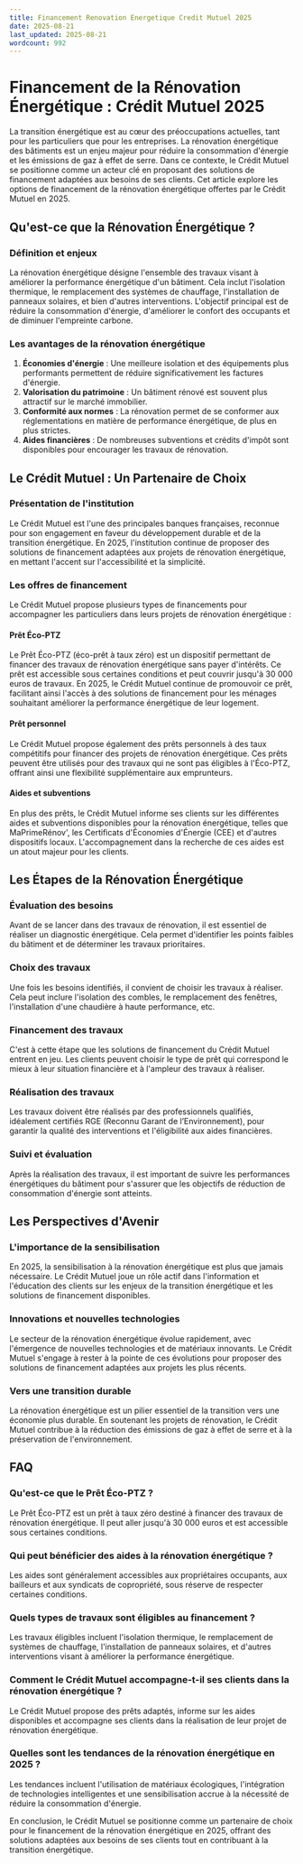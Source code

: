 ```yaml
---
title: Financement Renovation Energetique Credit Mutuel 2025
date: 2025-08-21
last_updated: 2025-08-21
wordcount: 992
---
```


# Financement de la Rénovation Énergétique : Crédit Mutuel 2025

La transition énergétique est au cœur des préoccupations actuelles, tant pour les particuliers que pour les entreprises. La rénovation énergétique des bâtiments est un enjeu majeur pour réduire la consommation d'énergie et les émissions de gaz à effet de serre. Dans ce contexte, le Crédit Mutuel se positionne comme un acteur clé en proposant des solutions de financement adaptées aux besoins de ses clients. Cet article explore les options de financement de la rénovation énergétique offertes par le Crédit Mutuel en 2025.

## Qu'est-ce que la Rénovation Énergétique ?

### Définition et enjeux

La rénovation énergétique désigne l'ensemble des travaux visant à améliorer la performance énergétique d'un bâtiment. Cela inclut l'isolation thermique, le remplacement des systèmes de chauffage, l'installation de panneaux solaires, et bien d'autres interventions. L'objectif principal est de réduire la consommation d'énergie, d'améliorer le confort des occupants et de diminuer l'empreinte carbone.

### Les avantages de la rénovation énergétique

1. **Économies d'énergie** : Une meilleure isolation et des équipements plus performants permettent de réduire significativement les factures d'énergie.
2. **Valorisation du patrimoine** : Un bâtiment rénové est souvent plus attractif sur le marché immobilier.
3. **Conformité aux normes** : La rénovation permet de se conformer aux réglementations en matière de performance énergétique, de plus en plus strictes.
4. **Aides financières** : De nombreuses subventions et crédits d'impôt sont disponibles pour encourager les travaux de rénovation.

## Le Crédit Mutuel : Un Partenaire de Choix

### Présentation de l'institution

Le Crédit Mutuel est l'une des principales banques françaises, reconnue pour son engagement en faveur du développement durable et de la transition énergétique. En 2025, l'institution continue de proposer des solutions de financement adaptées aux projets de rénovation énergétique, en mettant l'accent sur l'accessibilité et la simplicité.

### Les offres de financement

Le Crédit Mutuel propose plusieurs types de financements pour accompagner les particuliers dans leurs projets de rénovation énergétique :

#### Prêt Éco-PTZ

Le Prêt Éco-PTZ (éco-prêt à taux zéro) est un dispositif permettant de financer des travaux de rénovation énergétique sans payer d'intérêts. Ce prêt est accessible sous certaines conditions et peut couvrir jusqu'à 30 000 euros de travaux. En 2025, le Crédit Mutuel continue de promouvoir ce prêt, facilitant ainsi l'accès à des solutions de financement pour les ménages souhaitant améliorer la performance énergétique de leur logement.

#### Prêt personnel

Le Crédit Mutuel propose également des prêts personnels à des taux compétitifs pour financer des projets de rénovation énergétique. Ces prêts peuvent être utilisés pour des travaux qui ne sont pas éligibles à l'Éco-PTZ, offrant ainsi une flexibilité supplémentaire aux emprunteurs.

#### Aides et subventions

En plus des prêts, le Crédit Mutuel informe ses clients sur les différentes aides et subventions disponibles pour la rénovation énergétique, telles que MaPrimeRénov', les Certificats d'Économies d'Énergie (CEE) et d'autres dispositifs locaux. L'accompagnement dans la recherche de ces aides est un atout majeur pour les clients.

## Les Étapes de la Rénovation Énergétique

### Évaluation des besoins

Avant de se lancer dans des travaux de rénovation, il est essentiel de réaliser un diagnostic énergétique. Cela permet d'identifier les points faibles du bâtiment et de déterminer les travaux prioritaires.

### Choix des travaux

Une fois les besoins identifiés, il convient de choisir les travaux à réaliser. Cela peut inclure l'isolation des combles, le remplacement des fenêtres, l'installation d'une chaudière à haute performance, etc.

### Financement des travaux

C'est à cette étape que les solutions de financement du Crédit Mutuel entrent en jeu. Les clients peuvent choisir le type de prêt qui correspond le mieux à leur situation financière et à l'ampleur des travaux à réaliser.

### Réalisation des travaux

Les travaux doivent être réalisés par des professionnels qualifiés, idéalement certifiés RGE (Reconnu Garant de l’Environnement), pour garantir la qualité des interventions et l'éligibilité aux aides financières.

### Suivi et évaluation

Après la réalisation des travaux, il est important de suivre les performances énergétiques du bâtiment pour s'assurer que les objectifs de réduction de consommation d'énergie sont atteints.

## Les Perspectives d'Avenir

### L'importance de la sensibilisation

En 2025, la sensibilisation à la rénovation énergétique est plus que jamais nécessaire. Le Crédit Mutuel joue un rôle actif dans l'information et l'éducation des clients sur les enjeux de la transition énergétique et les solutions de financement disponibles.

### Innovations et nouvelles technologies

Le secteur de la rénovation énergétique évolue rapidement, avec l'émergence de nouvelles technologies et de matériaux innovants. Le Crédit Mutuel s'engage à rester à la pointe de ces évolutions pour proposer des solutions de financement adaptées aux projets les plus récents.

### Vers une transition durable

La rénovation énergétique est un pilier essentiel de la transition vers une économie plus durable. En soutenant les projets de rénovation, le Crédit Mutuel contribue à la réduction des émissions de gaz à effet de serre et à la préservation de l'environnement.

## FAQ

### Qu'est-ce que le Prêt Éco-PTZ ?

Le Prêt Éco-PTZ est un prêt à taux zéro destiné à financer des travaux de rénovation énergétique. Il peut aller jusqu'à 30 000 euros et est accessible sous certaines conditions.

### Qui peut bénéficier des aides à la rénovation énergétique ?

Les aides sont généralement accessibles aux propriétaires occupants, aux bailleurs et aux syndicats de copropriété, sous réserve de respecter certaines conditions.

### Quels types de travaux sont éligibles au financement ?

Les travaux éligibles incluent l'isolation thermique, le remplacement de systèmes de chauffage, l'installation de panneaux solaires, et d'autres interventions visant à améliorer la performance énergétique.

### Comment le Crédit Mutuel accompagne-t-il ses clients dans la rénovation énergétique ?

Le Crédit Mutuel propose des prêts adaptés, informe sur les aides disponibles et accompagne ses clients dans la réalisation de leur projet de rénovation énergétique.

### Quelles sont les tendances de la rénovation énergétique en 2025 ?

Les tendances incluent l'utilisation de matériaux écologiques, l'intégration de technologies intelligentes et une sensibilisation accrue à la nécessité de réduire la consommation d'énergie.

En conclusion, le Crédit Mutuel se positionne comme un partenaire de choix pour le financement de la rénovation énergétique en 2025, offrant des solutions adaptées aux besoins de ses clients tout en contribuant à la transition énergétique.